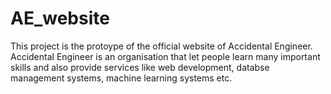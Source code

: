 # AE_website
This project is the protoype of the official website of Accidental Engineer.
Accidental Engineer is an organisation that let people learn many important skills and also provide services like web development, databse management systems, machine learning systems etc.
